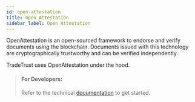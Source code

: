 ```yaml
---
id: open-attestation
title: Open Attestation
sidebar_label: Open Attestation
---
```


OpenAttestation is an open-sourced framework to endorse and verify documents using the blockchain. Documents issued with this technology are cryptographically trustworthy and can be verified independently.

TradeTrust uses OpenAttestation under the hood.

> #### For Developers:
>
> Refer to the technical [documentation](https://www.openattestation.com/docs/integrator-section/verifiable-document/overview) to get started.

